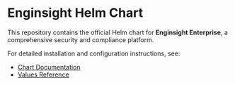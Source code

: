 # Enginsight Helm Chart

This repository contains the official Helm chart for **Enginsight Enterprise**, a comprehensive security and compliance platform.

For detailed installation and configuration instructions, see:
- [Chart Documentation](./charts/enginsight/README.md)
- [Values Reference](./charts/enginsight/values.yaml)
